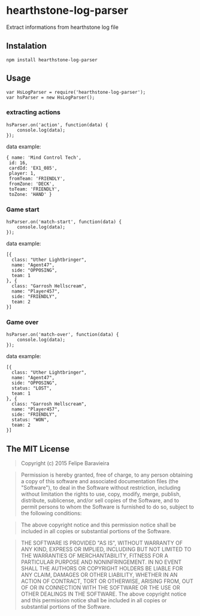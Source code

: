 # hearthstone-log-parser
Extract informations from hearthstone log file

## Instalation
    npm install hearthstone-log-parser
## Usage

    var HsLogParser = require('hearthstone-log-parser');
    var hsParser = new HsLogParser();

### extracting actions
    hsParser.on('action', function(data) {
    	console.log(data);
    });
    
data example:

	{ name: 'Mind Control Tech',
	 id: 16,
	 cardId: 'EX1_085',
	 player: 1,
	 fromTeam: 'FRIENDLY',
	 fromZone: 'DECK',
	 toTeam: 'FRIENDLY',
	 toZone: 'HAND' }

### Game start

    hsParser.on('match-start', function(data) {
    	console.log(data);
    });

data example:

	[{
	  class: "Uther Lightbringer",
	  name: "Agent47",
	  side: "OPPOSING",
	  team: 1
	}, {
	  class: "Garrosh Hellscream",
	  name: "Player457",
	  side: "FRIENDLY",
	  team: 2
	}]

### Game over

    hsParser.on('match-over', function(data) {
    	console.log(data);
    });

data example:

	[{
	  class: "Uther Lightbringer",
	  name: "Agent47",
	  side: "OPPOSING",
	  status: "LOST",
	  team: 1
	}, {
	  class: "Garrosh Hellscream",
	  name: "Player457",
	  side: "FRIENDLY",
	  status: "WON",
	  team: 2
	}]
	 
## The MIT License
> Copyright (c) 2015 Felipe Baravieira

> Permission is hereby granted, free of charge, to any person obtaining a copy
of this software and associated documentation files (the "Software"), to deal
in the Software without restriction, including without limitation the rights
to use, copy, modify, merge, publish, distribute, sublicense, and/or sell
copies of the Software, and to permit persons to whom the Software is
furnished to do so, subject to the following conditions:

> The above copyright notice and this permission notice shall be included in
all copies or substantial portions of the Software.

> THE SOFTWARE IS PROVIDED "AS IS", WITHOUT WARRANTY OF ANY KIND, EXPRESS OR
IMPLIED, INCLUDING BUT NOT LIMITED TO THE WARRANTIES OF MERCHANTABILITY,
FITNESS FOR A PARTICULAR PURPOSE AND NONINFRINGEMENT. IN NO EVENT SHALL THE
AUTHORS OR COPYRIGHT HOLDERS BE LIABLE FOR ANY CLAIM, DAMAGES OR OTHER
LIABILITY, WHETHER IN AN ACTION OF CONTRACT, TORT OR OTHERWISE, ARISING FROM,
OUT OF OR IN CONNECTION WITH THE SOFTWARE OR THE USE OR OTHER DEALINGS IN
THE SOFTWARE.
The above copyright notice and this permission notice shall be included in all copies or substantial portions of the Software.